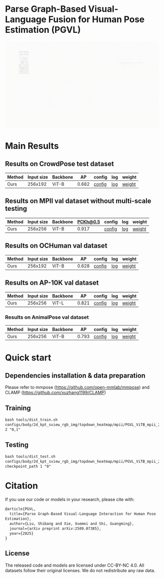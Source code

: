 # Parse Graph-Based Visual-Language Fusion for Human Pose Estimation (PGVL)

![Illustrating the architecture of the proposed PGVL](figs/overview.gif)
# Main Results
## Results on CrowdPose test dataset
| Method            | Input size | Backbone |    AP |config|log|weight|
|--------------------|------------|--------|-------|----|----|-------|
| Ours    |    256x192   |   ViT-B | 0.682  |[config](PGVL/configs/body/2d_kpt_sview_rgb_img/topdown_heatmap/crowdpose/PGVL_ViTB_crowdpose_256X192.py)|[log](https://huggingface.co/shhibbnglulul/PGVL/blob/main/20250415_053751.log)|[weight](https://huggingface.co/shhibbnglulul/PGVL/blob/main/best_AP_epoch_210.pth)

## Results on MPII val dataset without multi-scale testing
| Method            | Input size | Backbone |    PCKh@0.5 |config|log|weight|
|--------------------|------------|--------|-------|----|----|-------|
| Ours    |    256x256   |   ViT-B | 0.917  |[config](PGVL/configs/body/2d_kpt_sview_rgb_img/topdown_heatmap/mpii/PGVL_ViTB_mpii_256x256.py)|[log](https://huggingface.co/shhibbnglulul/PGVL/blob/main/20250403_111605.log)|[weight](https://huggingface.co/shhibbnglulul/PGVL/blob/main/best_PCKh_epoch_210.pth)

## Results on OCHuman val dataset
| Method            | Input size | Backbone |   AP |config|log|weight|
|--------------------|------------|--------|-------|----|----|-------|
| Ours    |    256x192   |   ViT-B | 0.628  |[config](PGVL/configs/body/2d_kpt_sview_rgb_img/topdown_heatmap/ochuman/PGVL_ViTB_OCHuman_256x192.py)|[log](https://huggingface.co/shhibbnglulul/PGVL/blob/main/20250405_021127.log)|[weight](https://huggingface.co/shhibbnglulul/PGVL/blob/main/best_AP_epoch_210.pth)


## Results on AP-10K val dataset
| Method            | Input size | Backbone |    AP |config|log|weight|
|--------------------|------------|--------|-------|----|----|-------|
| Ours    |    256x256   |   ViT-L | 0.821  |[config](PGVL/configs/animal/2d_kpt_sview_rgb_img/topdown_heatmap/ap10k/PGVL_ViTL_ap10k_256x256.py)|[log](https://huggingface.co/shhibbnglulul/PGVL/blob/main/20250412_112030.log)|[weight](https://huggingface.co/shhibbnglulul/PGVL/blob/main/best_AP_epoch_140.pth)

### Results on AnimalPose val dataset
| Method            | Input size | Backbone |    AP |config|log|weight|
|--------------------|------------|--------|-------|----|----|-------|
| Ours    |    256x256   |   ViT-B | 0.793  |[config](PGVL/configs/animal/2d_kpt_sview_rgb_img/topdown_heatmap/animalpose/PGVL_ViTB_animalpose_256x256.py)|[log](https://huggingface.co/shhibbnglulul/PGVL/blob/main/20250412_154812.log)|[weight](https://huggingface.co/shhibbnglulul/PGVL/blob/main/best_AP_epoch_200.pth)



# Quick start
## Dependencies installation & data preparation
Please refer to mmpose (https://github.com/open-mmlab/mmpose) and CLAMP (https://github.com/xuzhang1199/CLAMP)

## Training
```
bash tools/dist_train.sh configs/body/2d_kpt_sview_rgb_img/topdown_heatmap/mpii/PGVL_ViTB_mpii_256x256.py 2 "0,1"
```

## Testing
```
bash tools/dist_test.sh  configs/body/2d_kpt_sview_rgb_img/topdown_heatmap/mpii/PGVL_ViTB_mpii_256x256.py checkpoint_path 1 "0"
```


# Citation
If you use our code or models in your research, please cite with:
```
@article{PGVL,
  title={Parse Graph-Based Visual-Language Interaction for Human Pose Estimation},
  author={Liu, Shibang and Xie, Xuemei and Shi, Guangming},
  journal={arXiv preprint arXiv:2509.07385},
  year={2025}
}
```
## License
The released code and models are licensed under CC-BY-NC 4.0.
All datasets follow their original licenses. We do not redistribute any raw data.


